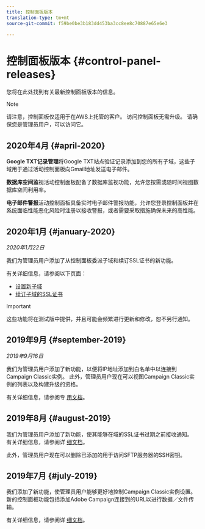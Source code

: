 ```yaml
---
title: 控制面板版本
translation-type: tm+mt
source-git-commit: f59be0be3b183dd453ba3cc8ee8c70887e65e6e3

---
```



# 控制面板版本 {#control-panel-releases}

您将在此处找到有关最新控制面板版本的信息。

>[!NOTE]
>
>请注意，控制面板仅适用于在AWS上托管的客户。 访问控制面板无需升级。 请确保您是管理员用户，可以访问它。

## 2020年4月 {#april-2020}

**Google TXT记录管理**&#x200B;将Google TXT站点验证记录添加到您的所有子域，这些子域用于通过活动控制面板向Gmail地址发送电子邮件。

**数据库空间监**&#x200B;视活动控制面板配备了数据库监视功能，允许您按需或随时间视图数据库空间利用率。

**电子邮件警报**&#x200B;活动控制面板具备实时电子邮件警报功能，允许您登录控制面板并在系统面临性能恶化风险时注册以接收警报，或者需要采取措施确保未来的高性能。

## 2020年1月 {#january-2020}

*2020年1月22日*

我们为管理员用户添加了从控制面板委派子域和续订SSL证书的新功能。

有关详细信息，请参阅以下页面：
* [设置新子域](subdomains-certificates/using/setting-up-new-subdomain.md)
* [续订子域的SSL证书](subdomains-certificates/using/renewing-subdomain-certificate.md)

>[!IMPORTANT]
>
>这些功能将在测试版中提供，并且可能会频繁进行更新和修改，恕不另行通知。

## 2019年9月 {#september-2019}

*2019年9月16日*

我们为管理员用户添加了新功能，以便将IP地址添加到白名单中以连接到Campaign Classic实例。
此外，管理员用户现在可以视图Campaign Classic实例的列表以及构建升级的资格。

有关详细信息，请参阅专 [用文档](instances-settings/using/ip-whitelisting-instance-access.md)。

## 2019年8月 {#august-2019}

我们为管理员用户添加了新功能，使其能够在域的SSL证书过期之前接收通知。 有关详细信息，请参阅详 [细文档](subdomains-certificates/using/monitoring-ssl-certificates.md)。

此外，管理员用户现在可以删除已添加的用于访问SFTP服务器的SSH密钥。

## 2019年7月 {#july-2019}

我们添加了新功能，使管理员用户能够更好地控制Campaign Classic实例设置。 新的控制面板功能包括添加Adobe Campaign连接到的URL以进行数据／文件传输。

有关详细信息，请参阅详 [细文档](instances-settings/using/url-permissions.md)。
